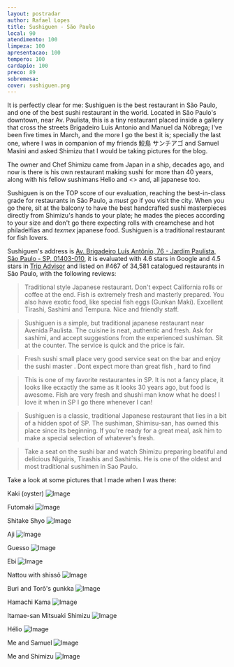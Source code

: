 ```yaml
---
layout: postradar
author: Rafael Lopes
title: Sushiguen - São Paulo
local: 90
atendimento: 100
limpeza: 100
apresentacao: 100
tempero: 100
cardapio: 100
preco: 89
sobremesa:
cover: sushiguen.png
---
```


It is perfectly clear for me: Sushiguen is the best restaurant in São Paulo, and one of the best sushi restaurant in the world. Located in São Paulo's downtown, near Av. Paulista, this is a tiny restaurant placed inside a gallery that cross the streets Brigadeiro Luis Antonio and Manuel da Nóbrega; I've been five times in March, and the more I go the best it is; specially the last one, where I was in companion of my friends 鮫島 サンチアゴ and Samuel Masini and asked Shimizu that I would be taking pictures for the blog.

The owner and Chef Shimizu came from Japan in a ship, decades ago, and now is there is his own restaurant making sushi for more than 40 years, along with his fellow sushimans Helio and <> and, all japanese too.

Sushiguen is on the TOP score of our evaluation, reaching the best-in-class grade for restaurants in São Paulo, a *must go* if you visit the city. When you go there, sit at the balcony to have the best handcrafted sushi masterpieces directly from Shimizu's hands to your plate; he mades the pieces according to your size and don't go there expecting rolls with creamchese and hot philadelfias and _texmex_ japanese food. Sushiguen is a traditional restaurant for fish lovers.

Sushiguen's address is [Av. Brigadeiro Luís Antônio, 76 - Jardim Paulista, São Paulo - SP, 01403-010](https://www.google.com.br/maps/place/Sushiguen/@-23.5684038,-46.6492447,15z/data=!4m2!3m1!1s0x0:0x11bb57606fe66164?sa=X&ved=0ahUKEwjrt_Of-u_LAhWHE5AKHX0eDu4Q_BIIejAK), it is evaluated with 4.6 stars in Google and 4.5 stars in [Trip Advisor](https://www.tripadvisor.com/Restaurant_Review-g303631-d2468282-Reviews-Sushiguen-Sao_Paulo_State_of_Sao_Paulo.html) and listed on #467 of 34,581 catalogued restaurants in São Paulo, with the following reviews:

> Traditional style Japanese restaurant. Don't expect California rolls or coffee at the end. Fish is extremely fresh and masterly prepared. You also have exotic food, like special fish eggs (Gunkan Maki). Excellent Tirashi, Sashimi and Tempura. Nice and friendly staff.

> Sushiguen is a simple, but traditional japanese restaurant near Avenida Paulista. The cuisine is neat, authentic and fresh. Ask for sashimi, and accept suggestions from the experienced sushiman. Sit at the counter. The service is quick and the price is fair.

> Fresh sushi small place very good service seat on the bar and enjoy the sushi master . Dont expect more than great fish , hard to find

> This is one of my favorite restaurantes in SP. It is not a fancy place, it looks like ecxactly the same as it looks 30 years ago, but food is awesome. Fish are very fresh and shushi man know what he does! I love it when in SP I go there whenever I can!

> Sushiguen is a classic, traditional Japanese restaurant that lies in a bit of a hidden spot of SP. The sushiman, Shimisu-san, has owned this place since its beginning. If you're ready for a great meal, ask him to make a special selection of whatever's fresh.

> Take a seat on the sushi bar and watch Shimizu preparing beatiful and delicious Niguiris, Tirashis and Sashimis. He is one of the oldest and most traditional sushimen in Sao Paulo.

Take a look at some pictures that I made when I was there:

Kaki (oyster)
![Image](/media/712/IMG_4255.jpg)

Futomaki
![Image](/media/712/IMG_4257.jpg)

Shitake Shyo
![Image](/media/712/IMG_4258.jpg)

Aji
![Image](/media/712/IMG_4259.jpg)

Guesso
![Image](/media/712/IMG_4262.jpg)

Ebi
![Image](/media/712/IMG_4263.jpg)

Nattou with shissô
![Image](/media/712/IMG_4264.jpg)

Buri and Torô's gunkka
![Image](/media/712/IMG_4268.jpg)

Hamachi Kama
![Image](/media/712/IMG_4271.jpg)

Itamae-san Mitsuaki Shimizu
![Image](/media/712/IMG_4273.jpg)

Hélio
![Image](/media/712/IMG_4275.jpg)

Me and Samuel
![Image](/media/712/IMG_4276.jpg)
 
 Me and Shimizu
![Image](/media/712/IMG_4277.jpg)